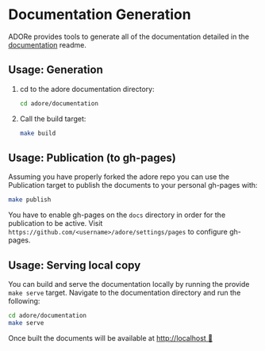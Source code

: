 # Documentation Generation
ADORe provides tools to generate all of the documentation detailed in the 
[documentation](documentaiton.md) readme.

## Usage: Generation
1. cd to the adore documentation directory:
    ```bash
    cd adore/documentation
    ```
2. Call the build target:
    ```bash
    make build
    ```

## Usage: Publication (to gh-pages)
Assuming you have properly forked the adore repo you can use the Publication
target to publish the documents to your personal gh-pages with:
```bash
make publish
```

You have to enable gh-pages on the `docs` directory in order for the publication
to be active. Visit `https://github.com/<username>/adore/settings/pages` to
configure gh-pages. 

## Usage: Serving local copy
You can build and serve the documentation locally by running the provide `make
serve` target. Navigate to the documentation directory and run the following:
```bash
cd adore/documentation
make serve
```

Once built the documents will be available at
[http://localhost 🔗](http://localhost) 
